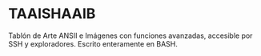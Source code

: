 # TAAISHAAIB
Tablón de Arte ANSII e Imágenes con funciones avanzadas, accesible por SSH y exploradores. Escrito enteramente en BASH. 
